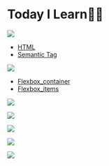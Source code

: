# Today I Learn✍🏻

<img src="https://img.shields.io/badge/HTML5-E34F26?style=flat-square&logo=HTML5&logoColor=white"/></a>
  - <a href="https://github.com/hyemiL/TIL/blob/main/html/HTML.md"> HTML</a>
  - <a href="https://github.com/hyemiL/TIL/blob/main/html/semanticTag.md">Semantic Tag</a>

<img src="https://img.shields.io/badge/CSS3-1572B6?style=flat-square&logo=CSS3&logoColor=white"/></a>
- <a href="https://github.com/hyemiL/TIL/blob/main/css/Flexbox_container.md">Flexbox_container</a>
- <a href="https://github.com/hyemiL/TIL/blob/main/css/Flexbox_items.md">Flexbox_items</a>

<img src="https://img.shields.io/badge/JavaScript-F7DF1E?style=flat-square&logo=JavaScript&logoColor=white"/></a>

<img src="https://img.shields.io/badge/jQuery-0769AD?style=flat-square&logo=jQuery&logoColor=white"/></a>

<img src="https://img.shields.io/badge/Java-007396?style=flat-square&logo=Java&logoColor=white"/></a>

<img src="https://img.shields.io/badge/Spring-6DB33F?style=flat-square&logo=Spring&logoColor=white"/></a>

<img src="https://img.shields.io/badge/Oracle-F80000?style=flat-square&logo=Oracle&logoColor=white"/></a>

